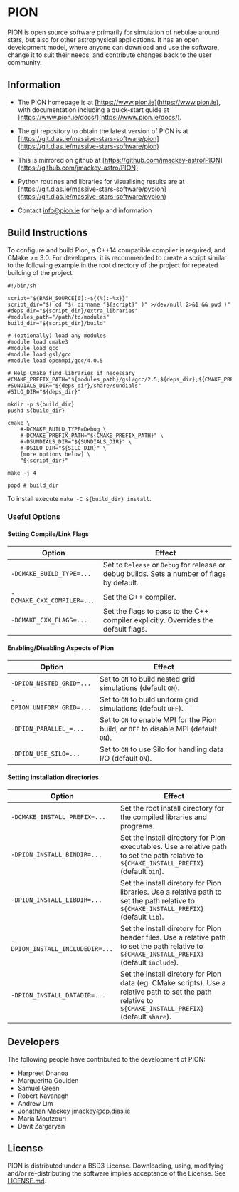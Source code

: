 # PION

PION is open source software primarily for simulation of nebulae around stars, but also for other astrophysical applications.  It has an open development model, where anyone can download and use the software, change it to suit their needs, and contribute changes back to the user community.


## Information

 * The PION homepage is at [https://www.pion.ie](https://www.pion.ie), with documentation including a quick-start guide at [https://www.pion.ie/docs/](https://www.pion.ie/docs/).

 * The git repository to obtain the latest version of PION is at [https://git.dias.ie/massive-stars-software/pion](https://git.dias.ie/massive-stars-software/pion)

 * This is mirrored on github at [https://github.com/jmackey-astro/PION](https://github.com/jmackey-astro/PION)

 * Python routines and libraries for visualising results are at [https://git.dias.ie/massive-stars-software/pypion](https://git.dias.ie/massive-stars-software/pypion)

 * Contact [info@pion.ie](mailto:info@pion.ie) for help and information


## Build Instructions

To configure and build Pion, a C++14 compatible compiler is required, and CMake >= 3.0. For developers, it is recommended to create a script similar to the following example in the root directory of the project for repeated building of the project. 

```
#!/bin/sh

script="${BASH_SOURCE[0]:-${(%):-%x}}"
script_dir="$( cd "$( dirname "${script}" )" >/dev/null 2>&1 && pwd )"
#deps_dir="${script_dir}/extra_libraries"
#modules_path="/path/to/modules"
build_dir="${script_dir}/build"

# (optionally) load any modules
#module load cmake3
#module load gcc
#module load gsl/gcc
#module load openmpi/gcc/4.0.5

# Help Cmake find libraries if necessary
#CMAKE_PREFIX_PATH="${modules_path}/gsl/gcc/2.5;${deps_dir};${CMAKE_PREFIX_PATH}"
#SUNDIALS_DIR="${deps_dir}/share/sundials"
#SILO_DIR="${deps_dir}"

mkdir -p ${build_dir}
pushd ${build_dir}

cmake \
    #-DCMAKE_BUILD_TYPE=Debug \
    #-DCMAKE_PREFIX_PATH="${CMAKE_PREFIX_PATH}" \
    #-DSUNDIALS_DIR="${SUNDIALS_DIR}" \
    #-DSILO_DIR="${SILO_DIR}" \
    [more options below] \
    "${script_dir}"

make -j 4

popd # build_dir
```

To install execute `make -C ${build_dir} install`.

### Useful Options

#### Setting Compile/Link Flags
Option | Effect
------ | ------
`-DCMAKE_BUILD_TYPE=...`   | Set to `Release` or `Debug` for release or debug builds. Sets a number of flags by default.
`-DCMAKE_CXX_COMPILER=...` | Set the C++ compiler.
`-DCMAKE_CXX_FLAGS=...`    | Set the flags to pass to the C++ compiler explicitly. Overrides the default flags.

#### Enabling/Disabling Aspects of Pion
Option | Effect
------ | ------
`-DPION_NESTED_GRID=...`| Set to `ON` to build nested grid simulations (default `ON`).
`-DPION_UNIFORM_GRID=...`| Set to `ON` to build uniform grid simulations (default `OFF`).
`-DPION_PARALLEL_=...`  | Set to `ON` to enable MPI for the Pion build, or `OFF` to disable MPI (default `ON`).
`-DPION_USE_SILO=...`   | Set to `ON` to use Silo for handling data I/O (default `ON`).

#### Setting installation directories
Option | Effect
------ | ------
`-DCMAKE_INSTALL_PREFIX=...` | Set the root install directory for the compiled libraries and programs. 
`-DPION_INSTALL_BINDIR=...`  |  Set the install directory for Pion executables. Use a relative path to set the path relative to `${CMAKE_INSTALL_PREFIX}` (default `bin`).
`-DPION_INSTALL_LIBDIR=...`  |  Set the install diretory for Pion libraries. Use a relative path to set the path relative to `${CMAKE_INSTALL_PREFIX}` (default `lib`).
`-DPION_INSTALL_INCLUDEDIR=...`  |  Set the install diretory for Pion header files. Use a relative path to set the path relative to `${CMAKE_INSTALL_PREFIX}` (default `include`).
`-DPION_INSTALL_DATADIR=...`  |  Set the install diretory for Pion data (eg. CMake scripts). Use a relative path to set the path relative to `${CMAKE_INSTALL_PREFIX}` (default `share`).


## Developers

The following people have contributed to the development of PION:

  * Harpreet Dhanoa
  * Margueritta Goulden   
  * Samuel Green
  * Robert Kavanagh
  * Andrew Lim
  * Jonathan Mackey       <jmackey@cp.dias.ie>
  * Maria Moutzouri    
  * Davit Zargaryan


## License

PION is distributed under a BSD3 License.  Downloading, using, modifying and/or re-distributing the software implies acceptance of the License.  See [LICENSE.md](https://git.dias.ie/massive-stars-software/pion/-/blob/master/LICENSE.md).


